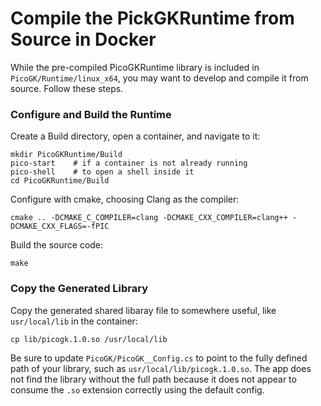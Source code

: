 # Compile the PickGKRuntime from Source in Docker

While the pre-compiled PicoGKRuntime library is included in `PicoGK/Runtime/linux_x64`, you may want to develop and compile it from source.  Follow these steps.


### Configure and Build the Runtime

Create a Build directory, open a container, and navigate to it:
```
mkdir PicoGKRuntime/Build
pico-start    # if a container is not already running
pico-shell    # to open a shell inside it
cd PicoGKRuntime/Build
```
Configure with cmake, choosing Clang as the compiler:
```
cmake .. -DCMAKE_C_COMPILER=clang -DCMAKE_CXX_COMPILER=clang++ -DCMAKE_CXX_FLAGS=-fPIC
```
Build the source code:
```
make
```

### Copy the Generated Library

Copy the generated shared libaray file to somewhere useful, like `usr/local/lib` in the container:
```
cp lib/picogk.1.0.so /usr/local/lib
```

Be sure to update `PicoGK/PicoGK__Config.cs` to point to the fully defined path of your library, such as `usr/local/lib/picogk.1.0.so`.  The app does not find the library without the full path because it does not appear to consume the `.so` extension correctly using the default config.
